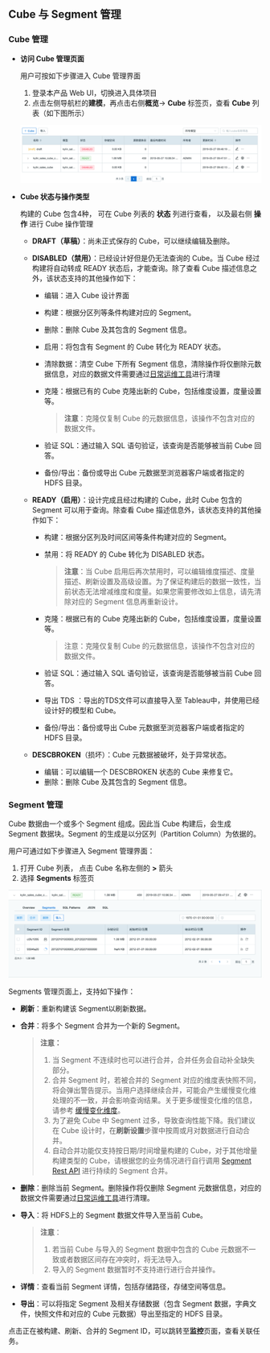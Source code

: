 ## Cube 与 Segment 管理

### Cube 管理

- **访问 Cube 管理页面**

  用户可按如下步骤进入 Cube 管理界面

  1. 登录本产品 Web UI，切换进入具体项目
  2. 点击左侧导航栏的**建模**，再点击右侧**概览**-> **Cube** 标签页，查看 **Cube** 列表（如下图所示）

  ![Cube 管理页面](images/cube_segment_manage/draft_action.png)

- **Cube 状态与操作类型**

  构建的 Cube 包含4种， 可在 Cube 列表的 **状态** 列进行查看， 以及最右侧 **操作** 进行 Cube 操作管理

  - **DRAFT（草稿）**：尚未正式保存的 Cube，可以继续编辑及删除。
  
  - **DISABLED（禁用）**：已经设计好但是仍无法查询的 Cube。当 Cube 经过构建将自动转成 READY 状态后，才能查询。除了查看 Cube 描述信息之外，该状态支持的其他操作如下：
  
    - 编辑：进入 Cube 设计界面
  
    - 构建：根据分区列等条件构建对应的 Segment。
  
    - 删除：删除 Cube 及其包含的 Segment 信息。
  
    - 启用：将包含有 Segment 的 Cube 转化为 READY 状态。
  
    - 清除数据：清空 Cube 下所有 Segment 信息，清除操作将仅删除元数据信息，对应的数据文件需要通过[日常运维工具](../operation/routine_ops/routine_tool.cn.md)进行清理
  
    - 克隆：根据已有的 Cube 克隆出新的 Cube，包括维度设置，度量设置等。
  
      > **注意**：克隆仅复制 Cube 的元数据信息，该操作不包含对应的数据文件。
  
    - 验证 SQL：通过输入 SQL 语句验证，该查询是否能够被当前 Cube 回答。
  
    - 备份/导出：备份或导出 Cube 元数据至浏览器客户端或者指定的 HDFS 目录。
  
  - **READY（启用）**：设计完成且经过构建的 Cube，此时 Cube 包含的 Segment 可以用于查询。除查看 Cube 描述信息外，该状态支持的其他操作如下：
  
    - 构建：根据分区列及时间区间等条件构建对应的 Segment。
  
    - 禁用：将 READY 的 Cube 转化为 DISABLED 状态。
  
      > **注意**：当 Cube 启用后再次禁用时，可以编辑维度描述、度量描述、刷新设置及高级设置。为了保证构建后的数据一致性，当前状态无法增减维度和度量。如果您需要修改如上信息，请先清除对应的 Segment 信息再重新设计。
  
    - 克隆：根据已有的 Cube 克隆出新的 Cube，包括维度设置，度量设置等。
  
      > 注意：克隆仅复制 Cube 的元数据信息，该操作不包含对应的数据文件。
  
    - 验证 SQL：通过输入 SQL 语句验证，该查询是否能够被当前 Cube 回答。
  
    - 导出 TDS ：导出的TDS文件可以直接导入至 Tableau中，并使用已经设计好的模型和 Cube。
    
    - 备份/导出：备份或导出 Cube 元数据至浏览器客户端或者指定的 HDFS 目录。
    
  - **DESCBROKEN**（损坏）：Cube 元数据被破坏，处于异常状态。
  
    - 编辑：可以编辑一个 DESCBROKEN 状态的 Cube 来修复它。
    - 删除：删除 Cube 及其包含的 Segment 信息。
  

### Segment 管理

Cube 数据由一个或多个 Segment 组成。因此当 Cube 构建后，会生成 Segment 数据块。Segment 的生成是以分区列（Partition Column）为依据的。

用户可通过如下步骤进入 Segment 管理界面：

1. 打开 Cube 列表， 点击 Cube 名称左侧的 **>** 箭头
2. 选择 **Segments** 标签页

![Cube Segment](images/cube_segment_manage/build_segment.png)



Segments 管理页面上，支持如下操作：

- **刷新**：重新构建该 Segment以刷新数据。

- **合并**：将多个 Segment 合并为一个新的 Segment。

  > **注意：** 
  >
  > 1. 当 Segment 不连续时也可以进行合并，合并任务会自动补全缺失部分。
  > 2. 合并 Segment 时，若被合并的 Segment 对应的维度表快照不同，将会弹出警告提示。当用户选择继续合并，可能会产生缓慢变化维处理的不一致，并会影响查询结果。关于更多缓慢变化维的信息，请参考 [缓慢变化维度](model_design/slowly_changing_dimension.cn.md)。
  > 3. 为了避免 Cube 中 Segment 过多，导致查询性能下降。我们建议在 Cube 设计时，在**刷新设置**步骤中按周或月对数据进行自动合并。
  > 4. 自动合并功能仅支持按日期/时间增量构建的 Cube，对于其他增量构建类型的 Cube，请根据您的业务情况进行自行调用 [Segment Rest API](../rest/segment_manage_api.cn.md) 进行持续的 Segment 合并。
- **删除**：删除当前 Segment。删除操作将仅删除 Segment 元数据信息，对应的数据文件需要通过[日常运维工具](../operation/routine_ops/routine_tool.cn.md)进行清理。

- **导入**：将 HDFS上的 Segment 数据文件导入至当前 Cube。
  
  > **注意**：
  >
  > 1. 若当前 Cube 与导入的 Segment 数据中包含的 Cube 元数据不一致或者数据区间存在冲突时，将无法导入。
  > 2. 导入的 Segment 数据暂时不支持进行进行合并操作。
  
- **详情**：查看当前 Segment 详情，包括存储路径，存储空间等信息。

- **导出**：可以将指定 Segment 及相关存储数据（包含 Segment 数据，字典文件，快照文件和对应的 Cube 元数据）导出至指定的 HDFS 目录。

点击正在被构建、刷新、合并的 Segment ID，可以跳转至**监控**页面，查看关联任务。

